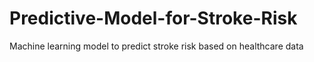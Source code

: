 # Predictive-Model-for-Stroke-Risk
Machine learning model to predict stroke risk based on healthcare data
